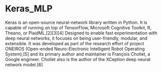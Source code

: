 # Keras_MLP
Keras is an open-source neural-network library written in Python. It is capable of running on top of TensorFlow, Microsoft Cognitive Toolkit, R, Theano, or PlaidML.[2][3][4] Designed to enable fast experimentation with deep neural networks, it focuses on being user-friendly, modular, and extensible. It was developed as part of the research effort of project ONEIROS (Open-ended Neuro-Electronic Intelligent Robot Operating System),[5] and its primary author and maintainer is François Chollet, a Google engineer. Chollet also is the author of the XCeption deep neural network model.[6]
